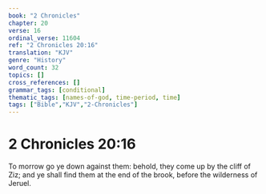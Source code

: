 ```yaml
---
book: "2 Chronicles"
chapter: 20
verse: 16
ordinal_verse: 11604
ref: "2 Chronicles 20:16"
translation: "KJV"
genre: "History"
word_count: 32
topics: []
cross_references: []
grammar_tags: [conditional]
thematic_tags: [names-of-god, time-period, time]
tags: ["Bible","KJV","2-Chronicles"]
---
```


# 2 Chronicles 20:16

To morrow go ye down against them: behold, they come up by the cliff of Ziz; and ye shall find them at the end of the brook, before the wilderness of Jeruel.
